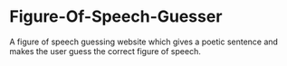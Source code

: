 # Figure-Of-Speech-Guesser
A figure of speech guessing website which gives a poetic sentence and makes the user guess the correct figure of speech.
